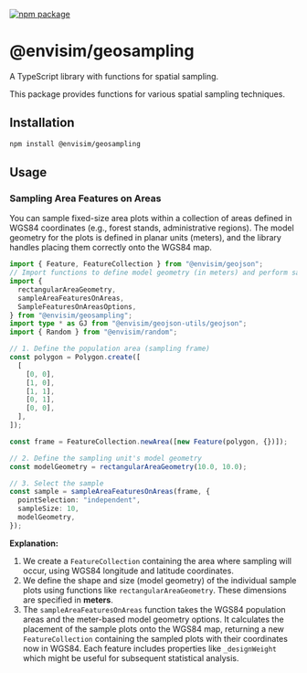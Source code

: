 [![npm package](https://img.shields.io/npm/v/@envisim/geosampling?label=%40envisim%2Fgeosampling)](https://npmjs.com/package/@envisim/geosampling)

# @envisim/geosampling

A TypeScript library with functions for spatial sampling.

This package provides functions for various spatial sampling techniques.

## Installation

```bash
npm install @envisim/geosampling
```

## Usage

### Sampling Area Features on Areas

You can sample fixed-size area plots within a collection of areas defined in WGS84 coordinates (e.g., forest stands, administrative regions). The model geometry for the plots is defined in planar units (meters), and the library handles placing them correctly onto the WGS84 map.

```typescript
import { Feature, FeatureCollection } from "@envisim/geojson";
// Import functions to define model geometry (in meters) and perform sampling
import {
  rectangularAreaGeometry,
  sampleAreaFeaturesOnAreas,
  SampleFeaturesOnAreasOptions,
} from "@envisim/geosampling";
import type * as GJ from "@envisim/geojson-utils/geojson";
import { Random } from "@envisim/random";

// 1. Define the population area (sampling frame)
const polygon = Polygon.create([
  [
    [0, 0],
    [1, 0],
    [1, 1],
    [0, 1],
    [0, 0],
  ],
]);

const frame = FeatureCollection.newArea([new Feature(polygon, {})]);

// 2. Define the sampling unit's model geometry
const modelGeometry = rectangularAreaGeometry(10.0, 10.0);

// 3. Select the sample
const sample = sampleAreaFeaturesOnAreas(frame, {
  pointSelection: "independent",
  sampleSize: 10,
  modelGeometry,
});
```

**Explanation:**

1.  We create a `FeatureCollection` containing the area where sampling will occur, using WGS84 longitude and latitude coordinates.
2.  We define the shape and size (model geometry) of the individual sample plots using functions like `rectangularAreaGeometry`. These dimensions are specified in **meters**.
3.  The `sampleAreaFeaturesOnAreas` function takes the WGS84 population areas and the meter-based model geometry options. It calculates the placement of the sample plots onto the WGS84 map, returning a new `FeatureCollection` containing the sampled plots with their coordinates now in WGS84. Each feature includes properties like `_designWeight` which might be useful for subsequent statistical analysis.
